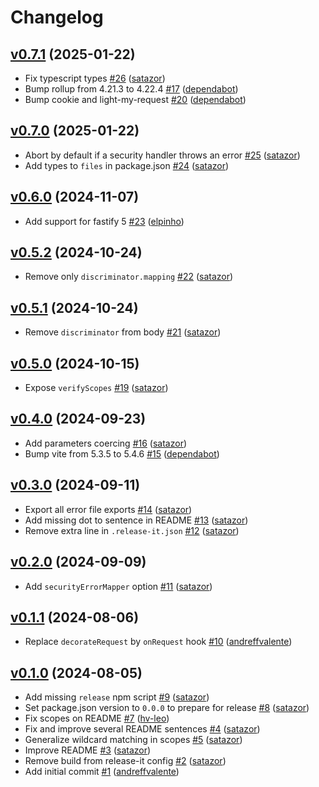 # Changelog

## [v0.7.1](https://github.com/uphold/fastify-openapi-router-plugin/releases/tag/v0.7.1) (2025-01-22)
- Fix typescript types [\#26](https://github.com/uphold/fastify-openapi-router-plugin/pull/26) ([satazor](https://github.com/satazor))
- Bump rollup from 4.21.3 to 4.22.4 [\#17](https://github.com/uphold/fastify-openapi-router-plugin/pull/17) ([dependabot](https://github.com/apps/dependabot))
- Bump cookie and light-my-request [\#20](https://github.com/uphold/fastify-openapi-router-plugin/pull/20) ([dependabot](https://github.com/apps/dependabot))

## [v0.7.0](https://github.com/uphold/fastify-openapi-router-plugin/releases/tag/v0.7.0) (2025-01-22)
- Abort by default if a security handler throws an error [\#25](https://github.com/uphold/fastify-openapi-router-plugin/pull/25) ([satazor](https://github.com/satazor))
- Add types to `files` in package.json [\#24](https://github.com/uphold/fastify-openapi-router-plugin/pull/24) ([satazor](https://github.com/satazor))

## [v0.6.0](https://github.com/uphold/fastify-openapi-router-plugin/releases/tag/v0.6.0) (2024-11-07)
- Add support for fastify 5 [\#23](https://github.com/uphold/fastify-openapi-router-plugin/pull/23) ([elpinho](https://github.com/elpinho))

## [v0.5.2](https://github.com/uphold/fastify-openapi-router-plugin/releases/tag/v0.5.2) (2024-10-24)
- Remove only `discriminator.mapping` [\#22](https://github.com/uphold/fastify-openapi-router-plugin/pull/22) ([satazor](https://github.com/satazor))

## [v0.5.1](https://github.com/uphold/fastify-openapi-router-plugin/releases/tag/v0.5.1) (2024-10-24)
- Remove `discriminator` from body [\#21](https://github.com/uphold/fastify-openapi-router-plugin/pull/21) ([satazor](https://github.com/satazor))

## [v0.5.0](https://github.com/uphold/fastify-openapi-router-plugin/releases/tag/v0.5.0) (2024-10-15)
- Expose `verifyScopes` [\#19](https://github.com/uphold/fastify-openapi-router-plugin/pull/19) ([satazor](https://github.com/satazor))

## [v0.4.0](https://github.com/uphold/fastify-openapi-router-plugin/releases/tag/v0.4.0) (2024-09-23)
- Add parameters coercing [\#16](https://github.com/uphold/fastify-openapi-router-plugin/pull/16) ([satazor](https://github.com/satazor))
- Bump vite from 5.3.5 to 5.4.6 [\#15](https://github.com/uphold/fastify-openapi-router-plugin/pull/15) ([dependabot](https://github.com/apps/dependabot))

## [v0.3.0](https://github.com/uphold/fastify-openapi-router-plugin/releases/tag/v0.3.0) (2024-09-11)
- Export all error file exports [\#14](https://github.com/uphold/fastify-openapi-router-plugin/pull/14) ([satazor](https://github.com/satazor))
- Add missing dot to sentence in README [\#13](https://github.com/uphold/fastify-openapi-router-plugin/pull/13) ([satazor](https://github.com/satazor))
- Remove extra line in `.release-it.json` [\#12](https://github.com/uphold/fastify-openapi-router-plugin/pull/12) ([satazor](https://github.com/satazor))

## [v0.2.0](https://github.com/uphold/fastify-openapi-router-plugin/releases/tag/v0.2.0) (2024-09-09)
- Add `securityErrorMapper` option [\#11](https://github.com/uphold/fastify-openapi-router-plugin/pull/11) ([satazor](https://github.com/satazor))

## [v0.1.1](https://github.com/uphold/fastify-openapi-router-plugin/releases/tag/v0.1.1) (2024-08-06)
- Replace `decorateRequest` by `onRequest` hook [\#10](https://github.com/uphold/fastify-openapi-router-plugin/pull/10) ([andreffvalente](https://github.com/andreffvalente))

## [v0.1.0](https://github.com/uphold/fastify-openapi-router-plugin/releases/tag/v0.1.0) (2024-08-05)
- Add missing `release` npm script [\#9](https://github.com/uphold/fastify-openapi-router-plugin/pull/9) ([satazor](https://github.com/satazor))
- Set package.json version to `0.0.0` to prepare for release [\#8](https://github.com/uphold/fastify-openapi-router-plugin/pull/8) ([satazor](https://github.com/satazor))
- Fix scopes on README [\#7](https://github.com/uphold/fastify-openapi-router-plugin/pull/7) ([hv-leo](https://github.com/hv-leo))
- Fix and improve several README sentences [\#4](https://github.com/uphold/fastify-openapi-router-plugin/pull/4) ([satazor](https://github.com/satazor))
- Generalize wildcard matching in scopes [\#5](https://github.com/uphold/fastify-openapi-router-plugin/pull/5) ([satazor](https://github.com/satazor))
- Improve README [\#3](https://github.com/uphold/fastify-openapi-router-plugin/pull/3) ([satazor](https://github.com/satazor))
- Remove build from release-it config [\#2](https://github.com/uphold/fastify-openapi-router-plugin/pull/2) ([satazor](https://github.com/satazor))
- Add initial commit [\#1](https://github.com/uphold/fastify-openapi-router-plugin/pull/1) ([andreffvalente](https://github.com/andreffvalente))

